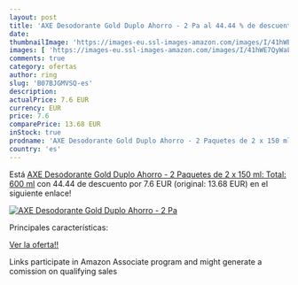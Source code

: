 ```yaml
---
layout: post
title: 'AXE Desodorante Gold Duplo Ahorro - 2 Pa al 44.44 % de descuento'
date: 
thumbnailImage: 'https://images-eu.ssl-images-amazon.com/images/I/41hWE7QyWaL._SL200_.jpg'
images: [ 'https://images-eu.ssl-images-amazon.com/images/I/41hWE7QyWaL._SL200_.jpg' ]
comments: true
category: ofertas
author: ring
slug: 'B07BJGMVSQ-es'
description:
actualPrice: 7.6 EUR
currency: EUR
price: 7.6
comparePrice: 13.68 EUR
inStock: true
prodname: 'AXE Desodorante Gold Duplo Ahorro - 2 Paquetes de 2 x 150 ml: Total: 600 ml'
country: 'es'
---
```


Está [AXE Desodorante Gold Duplo Ahorro - 2 Paquetes de 2 x 150 ml: Total: 600 ml](https://www.amazon.es/dp/B07BJGMVSQ/?tag=tolees-21) con 44.44 de descuento por 7.6 EUR (original: 13.68 EUR) en el siguiente enlace!

[![AXE Desodorante Gold Duplo Ahorro - 2 Pa](https://images-eu.ssl-images-amazon.com/images/I/41hWE7QyWaL._SL200_.jpg)](https://www.amazon.es/dp/B07BJGMVSQ/?tag=tolees-21)

Principales características:


[Ver la oferta!!](https://www.amazon.es/dp/B07BJGMVSQ/?tag=tolees-21)

Links participate in Amazon Associate program and might generate a comission on qualifying sales


